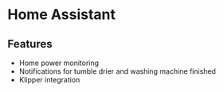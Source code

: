 # Home Assistant

## Features

- Home power monitoring
- Notifications for tumble drier and washing machine finished
- Klipper integration
